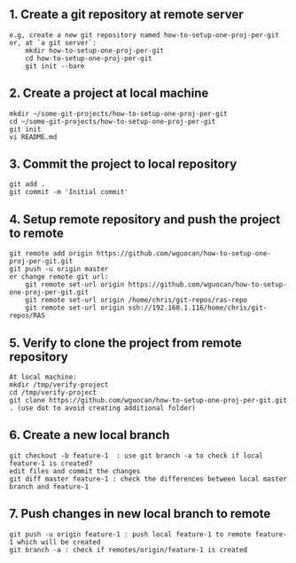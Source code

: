 ## 1.	Create a git repository at remote server  
	e.g, create a new git repository named how-to-setup-one-proj-per-git  
	or, at `a git server`:  
 		mkdir how-to-setup-one-proj-per-git  
		cd how-to-setup-one-proj-per-git  
		git init --bare  

## 2. Create a project at local machine  
	mkdir ~/some-git-projects/how-to-setup-one-proj-per-git  
	cd ~/some-git-projects/how-to-setup-one-proj-per-git  
	git init  
	vi README.md  

## 3. Commit the project to local repository  
	git add .  
	git commit -m 'Initial commit'  

## 4. Setup remote repository and push the project to remote
	git remote add origin https://github.com/wguocan/how-to-setup-one-proj-per-git.git  
	git push -u origin master  
	or change remote git url:   
		git remote set-url origin https://github.com/wguocan/how-to-setup-one-proj-per-git.git  
		git remote set-url origin /home/chris/git-repos/ras-repo  
		git remote set-url origin ssh://192.168.1.116/home/chris/git-repos/RAS  
	
## 5. Verify to clone the project from remote repository
	At local machine:  
	mkdir /tmp/verify-project  
	cd /tmp/verify-project  
	git clone https://github.com/wguocan/how-to-setup-one-proj-per-git.git . (use dot to avoid creating additional folder)

## 6. Create a new local branch  
	git checkout -b feature-1  : use git branch -a to check if local feature-1 is created?  
	edit files and commit the changes  
	git diff master feature-1 : check the differences between local master branch and feature-1  
	
## 7. Push changes in new local branch to remote
	git push -u origin feature-1 : push local feature-1 to remote feature-1 which will be created  
	git branch -a : check if remotes/origin/feature-1 is created 

